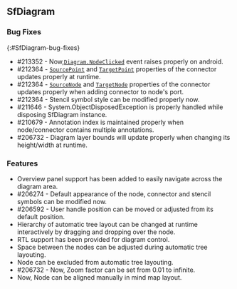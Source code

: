 ## SfDiagram

### Bug Fixes
{:#SfDiagram-bug-fixes} 

* \#213352 - Now,[`Diagram.NodeClicked`](https://help.syncfusion.com/cr/xamarin/Syncfusion.SfDiagram.XForms~Syncfusion.SfDiagram.XForms.SfDiagram~NodeClicked_EV.html) event raises properly on android.
* \#212364 - [`SourcePoint`](https://help.syncfusion.com/cr/xamarin/Syncfusion.SfDiagram.XForms~Syncfusion.SfDiagram.XForms.Connector~SourcePoint.html) and [`TargetPoint`](https://help.syncfusion.com/cr/xamarin/Syncfusion.SfDiagram.XForms~Syncfusion.SfDiagram.XForms.Connector~TargetPoint.html) properties of the connector updates properly at runtime.
* \#212364 - [`SourceNode`](https://help.syncfusion.com/cr/xamarin/Syncfusion.SfDiagram.XForms~Syncfusion.SfDiagram.XForms.Connector~SourceNode.html) and [`TargetNode`](https://help.syncfusion.com/cr/xamarin/Syncfusion.SfDiagram.XForms~Syncfusion.SfDiagram.XForms.Connector~TargetNode.html) properties of the connector updates properly when adding connector to node's port.
* \#212364 - Stencil symbol style can be modified properly now.
* \#211646 - System.ObjectDisposedException is properly handled while disposing SfDiagram instance.
* \#210679 - Annotation index is maintained properly when node/connector contains multiple annotations.
* \#206732 - Diagram layer bounds will update properly when changing its height/width at runtime.

### Features

* Overview panel support has been added to easily navigate across the diagram area.
* \#206274 - Default appearance of the node, connector and stencil symbols can be modified now.
* \#206592 - User handle position can be moved or adjusted from its default position.
* Hierarchy of automatic tree layout can be changed at runtime interactively by dragging and dropping over the node.
* RTL support has been provided for diagram control.
* Space between the nodes can be adjusted during automatic tree layouting.
* Node can be excluded from automatic tree layouting.
* \#206732 - Now, Zoom factor can be set from 0.01 to infinite.
* Now, Node can be aligned manually in mind map layout.